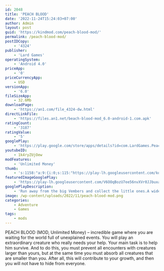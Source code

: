 ```yaml
---
id: 2048
title: 'PEACH BLOOD'
date: '2022-11-24T15:24:03+07:00'
author: Admin
layout: post
guid: 'https://kindmod.com/peach-blood-mod/'
permalink: /peach-blood-mod/
postIDCopy:
    - '4324'
publisher:
    - 'Lard Games'
operatingSystem:
    - 'Android 4.0'
priceApp:
    - '0'
priceCurrencyApp:
    - USD
versionApp:
    - '6.0'
fileSizeApp:
    - 32.6Mb
downloadPage:
    - 'https://an1.com/file_4324-dw.html'
directLinkFile:
    - 'https://files.an1.net/beach-blood-mod_6.0-android-1.com.apk'
ratingCount:
    - '3187'
ratingValue:
    - '5'
googlePlay:
    - 'https://play.google.com/store/apps/details?id=com.LardGames.PeachBlood'
youtubeID:
    - 1k4ryZUjOew
modFeatures:
    - 'Unlimited Money'
thumb:
    - 's:1158:"a:9:{i:0;s:115:"https://play-lh.googleusercontent.com/kd0kv9hVkTIYtCwS6LlyHAmss3yIIAuBRltuWo7nPQv1MGc9yz9-o6Tn_vi5dj-J56I=w526-h296";i:1;s:114:"https://play-lh.googleusercontent.com/z2bSJ4kFERwKSVn9R6o-eYuWiby-u5UkSuUA3fb-lc5g_VSte8HkO-AhM0oNw01D1A=w526-h296";i:2;s:115:"https://play-lh.googleusercontent.com/r4H0xUY0FXZH_ZroEgdfsOQRq55LjBMHtg1Qqyc5v7l2ODd60MscxQGR7lipZmrmOzQ=w526-h296";i:3;s:115:"https://play-lh.googleusercontent.com/mq2XicThhDPrkB8h3AEo8w1MFMBPZqhKgzw1yR3tLhrwAb84cYitriKO1NlumgElshI=w526-h296";i:4;s:115:"https://play-lh.googleusercontent.com/OkAdp5Izeb-tbA4H-eyyF9hfU85W3IGF6mdmzEUNCEUw5K3N7gKeX6-8D46wHbrkFwY=w526-h296";i:5;s:116:"https://play-lh.googleusercontent.com/XLraStOzAQT09mf59PTXUa_ljR5_303XPlDwXkFpP3VMnRXHdBMR4eo7fZ2E8dUYvYcR=w526-h296";i:6;s:115:"https://play-lh.googleusercontent.com/jrhesogHdZpdueOnhiM_x1tbrQHjFlKpF9jn8qFlpH47wVyNCxaKlpnymm0PkHpFBSI=w526-h296";i:7;s:115:"https://play-lh.googleusercontent.com/kPF8L7SgHPBEOz7THNvdjydTPgRILf0wsqRTg69xq35GxNTbrH5843hfUl7u1yBNZwQ=w526-h296";i:8;s:115:"https://play-lh.googleusercontent.com/nkhWfeCzlMWAHkFEuWXlDo_3ckG9ACR3sq2dvHsjXROMPFhVS8rdt5mpKEZimGyVk18=w526-h296";}";'
featuredImageGooglePlay:
    - 'https://play-lh.googleusercontent.com/V6OOqBozU7ee56nvXVr0JJbuxafcW_7QCrPmMX9OtIybX9yoeyYr2T9_fRQKhdU2oL4'
googlePlayDescription:
    - 'Run away from the big Vembers and collect the little ones.A wide variety of Vembers are waiting for you!.* Collect endless Vembers and run away from the big Vembers.'
image: /wp-content/uploads/2022/11/peach-blood-mod.png
categories:
    - Adventure
    - Games
tags:
    - mods
---
```


PEACH BLOOD (MOD, Unlimited Money) – incredible game where you are waiting for the world full of unexplained events. You will play an extraordinary creature who really needs your help. Your main task is to help him survive. And to do this, you must prevent all encounters with creatures larger than yours, but at the same time you must absorb all creatures that are smaller than you. After all, this will contribute to your growth, and then you will not have to hide from everyone.